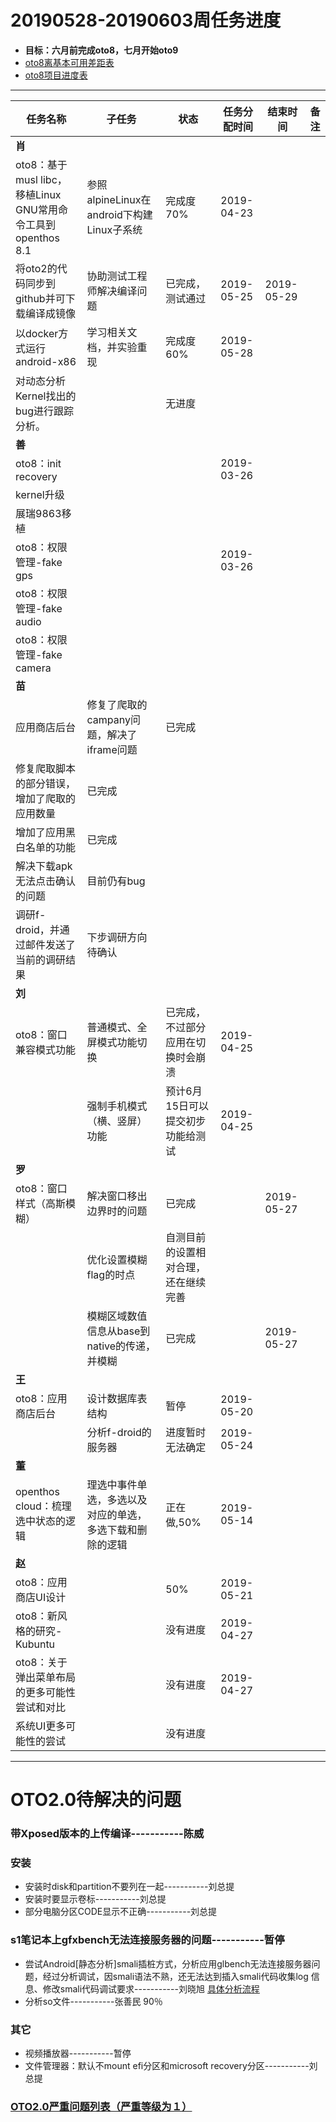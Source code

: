 # 20190528-20190603周任务进度
- **目标：六月前完成oto8，七月开始oto9**
- [oto8离基本可用差距表](https://github.com/openthos/app-testing-results/blob/master/%E6%B5%8B%E8%AF%95%E5%86%85%E5%AE%B9%E5%8F%8A%E7%BB%93%E6%9E%9C/%E5%8A%9F%E8%83%BD%E6%B5%8B%E8%AF%95%E7%9B%B8%E5%85%B3/oto8%E7%A6%BB%E5%9F%BA%E6%9C%AC%E5%8F%AF%E7%94%A8%E5%B7%AE%E8%B7%9D%E8%A1%A8.md)
- [oto8项目进度表](https://github.com/openthos/app-testing-results/blob/master/list/%E5%8A%9F%E8%83%BD%E7%82%B9%E5%88%97%E8%A1%A8/oto8%E9%A1%B9%E7%9B%AE%E8%BF%9B%E5%BA%A6%E8%A1%A8.md)

***

任务名称|子任务|状态|任务分配时间|结束时间|备注
-----|-----|-----|-----|-----|-----
**肖**|||||
oto8：基于musl libc，移植Linux GNU常用命令工具到openthos 8.1|参照alpineLinux在android下构建Linux子系统|完成度70%|2019-04-23||
将oto2的代码同步到github并可下载编译成镜像|协助测试工程师解决编译问题|已完成，测试通过|2019-05-25|2019-05-29|
以docker方式运行android-x86|学习相关文档，并实验重现|完成度60%|2019-05-28||
对动态分析Kernel找出的bug进行跟踪分析。||无进度|||
**善**|||||
oto8：init recovery|||2019-03-26||
kernel升级|||||
展瑞9863移植|||||
oto8：权限管理-fake gps|||2019-03-26||
oto8：权限管理-fake audio|||||
oto8：权限管理-fake camera|||||
**苗**|||||
应用商店后台|修复了爬取的campany问题，解决了iframe问题|已完成|||
|修复爬取脚本的部分错误，增加了爬取的应用数量|已完成|||
|增加了应用黑白名单的功能|已完成|||
|解决下载apk无法点击确认的问题|目前仍有bug|||
|调研f-droid，并通过邮件发送了当前的调研结果|下步调研方向待确认|||
**刘**|||||
oto8：窗口兼容模式功能|普通模式、全屏模式功能切换|已完成，不过部分应用在切换时会崩溃|2019-04-25||
||强制手机模式（横、竖屏）功能|预计6月15日可以提交初步功能给测试|2019-04-25|
**罗**|||||
oto8：窗口样式（高斯模糊）|解决窗口移出边界时的问题|已完成||2019-05-27|
||优化设置模糊flag的时点|自测目前的设置相对合理，还在继续完善||
||模糊区域数值信息从base到native的传递，并模糊|已完成||2019-05-27
**王**|||||
oto8：应用商店后台|设计数据库表结构|暂停|2019-05-20||
||分析f-droid的服务器|进度暂时无法确定|2019-05-24|
**董**|||||
openthos cloud：梳理选中状态的逻辑|理选中事件单选，多选以及对应的单选，多选下载和删除的逻辑|正在做,50%|2019-05-14||
**赵**|||||
oto8：应用商店UI设计||50%|2019-05-21||
oto8：新风格的研究-Kubuntu||没有进度|2019-04-27||
oto8：关于弹出菜单布局的更多可能性尝试和对比||没有进度|2019-04-27||
系统UI更多可能性的尝试||没有进度|||

***

# OTO2.0待解决的问题
### 带Xposed版本的上传编译-----------陈威
### 安装
- 安装时disk和partition不要列在一起-----------刘总提
- 安装时要显示卷标-----------刘总提
- 部分电脑分区CODE显示不正确-----------刘总提

### s1笔记本上gfxbench无法连接服务器的问题-----------暂停
- 尝试Android[静态分析]smali插桩方式，分析应用glbench无法连接服务器问题，经过分析调试，因smali语法不熟，还无法达到插入smali代码收集log 信息、修改smali代码调试要求-----------刘晓旭 [具体分析流程](https://github.com/openthos/multiwin-analysis/blob/master/multiwindow/liuxx/Android%20smali%22%E6%8F%92%E6%A1%A9%22%E8%B0%83%E8%AF%95apk.md)
- 分析so文件-----------张善民 90％
  
### 其它
- 视频播放器-----------暂停
- 文件管理器：默认不mount efi分区和microsoft recovery分区-----------刘总提

### [OTO2.0严重问题列表（严重等级为１）](https://github.com/openthos/app-testing-results/blob/master/%E6%B5%8B%E8%AF%95%E5%86%85%E5%AE%B9%E5%8F%8A%E7%BB%93%E6%9E%9C/%E5%8A%9F%E8%83%BD%E6%B5%8B%E8%AF%95%E7%9B%B8%E5%85%B3/OTO2.0%E4%B8%A5%E9%87%8D%E9%97%AE%E9%A2%98%E5%88%97%E8%A1%A8.md)
